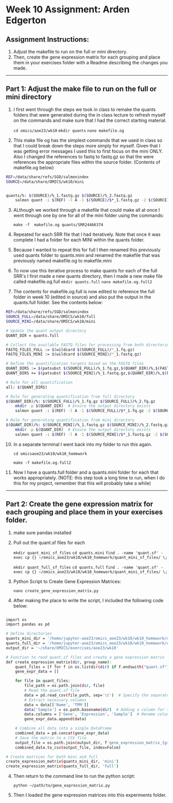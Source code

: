 # Week 10 Assignment: Arden Edgerton

## Assignment Instructions: 

1. Adjust the makefile to run on the full or mini directory. 
2. Then, create the gene expression matrix for each grouping and place them in your exercises folder with a Readme describing the changes you made.

***

## Part 1: Adjust the make file to run on the full or mini directory

1. I first went through the steps we took in class to remake the quants folders that were generated during the in class lecture to refresh myself on the commands and make sure that I had the correct starting material. 

    `cd omics/aoe23/wk10`
    `mkdir quants`
    `nano makefile.og`
    
2. This make file og has the simplest commands that we used in class so that I could break down the steps more simply for myself. Given that I was getting error messages I used this to first focus on the mini ONLY. Also I changed the references to fastq to fastq.gz so that the were references the appropriate files within the source folder. (Contents of makefile.og below)

```bash
REF=/data/share/refs/SGD/salmonindex
SOURCE=/data/share/OMICS/wk10/mini


quants/%: $(SOURCE)/%_1.fastq.gz $(SOURCE)/%_2.fastq.gz
	salmon quant -i $(REF) -l A -1 $(SOURCE)/$*_1.fastq.gz -2 $(SOURCE)/$*_2.fastq.gz --validateMappings -o $@
```


3. ALthough we worked through a makefile that could make all at once I went through one by one for all of the mini folder using the commands: 

    `make -f  makefile.og quants/SRR24466374`
4. Repeated for each SRR file that I had iteratively. Note that once it was complete I had a folder for each MINI within the quants folder. 

5. Because I wanted to repeat this for full I then renamed this previously used quants folder to quants.mini and renamed the makefile that was previously named makefile.og to makefile.mini

6. To now use this iterative process to make quants for each of the full SRR's I first made a new quants directory, then I made a new make file called makefile.og.full
    `mkdir quants.full`
    `nano makefile.og.full2`
    
7. The contents for makefile.og.full is now edited to reference the full folder in week 10 (edited in source) and also put the output in the quants.full folder. See the contents below: 

```bash
REF=/data/share/refs/SGD/salmonindex
SOURCE_FULL=/data/share/OMICS/wk10/full
SOURCE_MINI=/data/share/OMICS/wk10/mini

# Update the quant output directory
QUANT_DIR = quants.full

# Collect the available FASTQ files for processing from both directories
FASTQ_FILES_FULL := $(wildcard $(SOURCE_FULL)/*_1.fq.gz)
FASTQ_FILES_MINI := $(wildcard $(SOURCE_MINI)/*_1.fastq.gz)

# Define the quantification targets based on the FASTQ files
QUANT_DIRS := $(patsubst $(SOURCE_FULL)/%_1.fq.gz,$(QUANT_DIR)/%,$(FASTQ_FILES_FULL))
QUANT_DIRS += $(patsubst $(SOURCE_MINI)/%_1.fastq.gz,$(QUANT_DIR)/%,$(FASTQ_FILES_MINI))

# Rule for all quantification
all: $(QUANT_DIRS)

# Rule for generating quantification from full directory
$(QUANT_DIR)/%: $(SOURCE_FULL)/%_1.fq.gz $(SOURCE_FULL)/%_2.fq.gz
	mkdir -p $(QUANT_DIR)  # Ensure the output directory exists
	salmon quant -i $(REF) -l A -1 $(SOURCE_FULL)/$*_1.fq.gz -2 $(SOURCE_FULL)/$*_2.fq.gz --validateMappings -o $@

# Rule for generating quantification from mini directory
$(QUANT_DIR)/%: $(SOURCE_MINI)/%_1.fastq.gz $(SOURCE_MINI)/%_2.fastq.gz
	mkdir -p $(QUANT_DIR)  # Ensure the output directory exists
	salmon quant -i $(REF) -l A -1 $(SOURCE_MINI)/$*_1.fastq.gz -2 $(SOURCE_MINI)/$*_2.fastq.gz --validateMappings -o $@
```


10. In a separate terminal I went back into my folder to run this again.

    `cd omicsaoe23/wk10/wk10_homework`
    
    `make -f makefile.og.full2`
    
11. Now I have a quants.full folder and a quants.mini folder for each that works appropriately. (NOTE: this step took a long time to run, when I do this for my project, remember that this will probably take a while)

*** 

## Part 2: Create the gene expression matrix for each grouping and place them in your exercises folder. 


1. make sure pandas installed

2. Pull out the quant.sf files for each 

    `mkdir quant_mini_sf_files`
    `cd quants.mini`
    `find . -name 'quant.sf' -exec cp {} ~/omics_aoe23/wk10/wk10_homework/quant_mini_sf_files/ \;`
    
    `mkdir quant_full_sf_files`
    `cd quants.full`
    `find . -name 'quant.sf' -exec cp {} ~/omics_aoe23/wk10/wk10_homework/quant_mini_sf_files/ \;`
    

2. Python Script to Create Gene Expression Matrices:

    `nano create_gene_expression_matrix.py`
    
3. After making the place to write the script, I included the following code below:

```bash 

import os
import pandas as pd

# Define directories
quants_mini_dir = '/home/jupyter-aoe23/omics_aoe23/wk10/wk10_homework/quant_mini_sf_files'
quants_full_dir = '/home/jupyter-aoe23/omics_aoe23/wk10/wk10_homework/quant_full_sf_files'
output_dir = '~/share/OMICS/exercises/aoe23/wk10'

# Function to read quant.sf files and create a gene expression matrix
def create_expression_matrix(dir, group_name):
    quant_files = [f for f in os.listdir(dir) if f.endswith("quant.sf")]
    gene_expr_data = []

    for file in quant_files:
        file_path = os.path.join(dir, file)
        # Read the quant.sf file
        data = pd.read_csv(file_path, sep='\t')  # Specify the separator if needed
        # Extract necessary columns
        data = data[['Name', 'TPM']]
        data['Sample'] = os.path.basename(dir)  # Adding a column for the sample name
        data.columns = ['Gene', 'Expression', 'Sample']  # Rename columns for clarity
        gene_expr_data.append(data)

    # Combine all data into a single DataFrame
    combined_data = pd.concat(gene_expr_data)
    # Save the matrix to a CSV file
    output_file = os.path.join(output_dir, f'gene_expression_matrix_{group_name}.csv')
    combined_data.to_csv(output_file, index=False)

# Create matrices for both mini and full
create_expression_matrix(quants_mini_dir, 'mini')
create_expression_matrix(quants_full_dir, 'full')

```

4. Then return to the command line to run the python script: 

    `python ~/path/to/gene_expression_matrix.py`


5. Then I loaded the gene expression matrices into this experiments folder. 